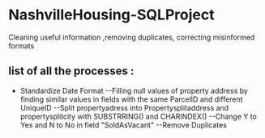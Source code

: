 # NashvilleHousing-SQLProject
Cleaning useful information ,removing duplicates, correcting misinformed formats
## list of all the processes :
- Standardize Date Format 
--Filling null values of property address by finding similar values in fields with the same ParcelID and different UniqueID
--Split propertyadress into Propertysplitaddress and propertysplitcity with SUBSTRRING() and CHARINDEX() 
--Change Y to Yes and N to No in field "SoldAsVacant"
--Remove Duplicates
